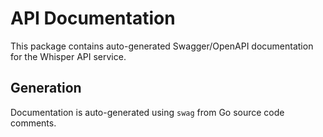 # API Documentation

This package contains auto-generated Swagger/OpenAPI documentation for the Whisper API service.

## Generation

Documentation is auto-generated using `swag` from Go source code comments.

